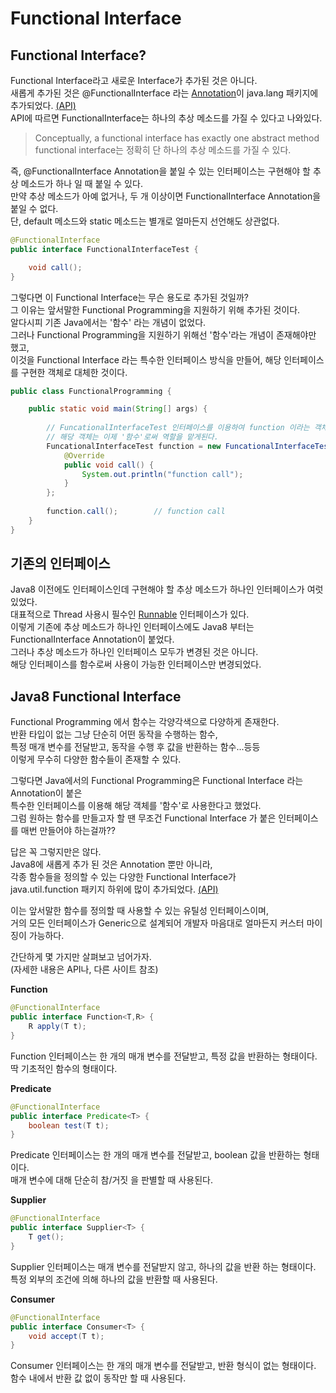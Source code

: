 # Functional Interface

## Functional Interface?
Functional Interface라고 새로운 Interface가 추가된 것은 아니다.  
새롭게 추가된 것은 @FunctionalInterface 라는 [Annotation](https://en.wikipedia.org/wiki/Java_annotation)이 java.lang 패키지에 추가되었다. [(API)](https://docs.oracle.com/javase/8/docs/api/java/lang/FunctionalInterface.html)  
API에 따르면 FunctionalInterface는 하나의 추상 메소드를 가질 수 있다고 나와있다.
>Conceptually, a functional interface has exactly one abstract method  
> functional interface는 정확히 단 하나의 추상 메소드를 가질 수 있다.

즉, @FunctionalInterface Annotation을 붙일 수 있는 인터페이스는 구현해야 할 추상 메소드가 하나 일 때 붙일 수 있다.  
만약 추상 메소드가 아예 없거나, 두 개 이상이면 FunctionalInterface Annotation을 붙일 수 없다.  
단, default 메소드와 static 메소드는 별개로 얼마든지 선언해도 상관없다.
```java
@FunctionalInterface
public interface FunctionalInterfaceTest {

	void call();
}
```
그렇다면 이 Functional Interface는 무슨 용도로 추가된 것일까?  
그 이유는 앞서말한 Functional Programming을 지원하기 위해 추가된 것이다.  
알다시피 기존 Java에서는 '함수' 라는 개념이 없었다.  
그러나 Functional Programming을 지원하기 위해선 '함수'라는 개념이 존재해야만 했고,  
이것을 Functional Interface 라는 특수한 인터페이스 방식을 만들어, 해당 인터페이스를 구현한 객체로 대체한 것이다.  
```java
public class FunctionalProgramming {

	public static void main(String[] args) {
		
		// FuncationalInterfaceTest 인터페이스를 이용하여 function 이라는 객체를 만들었다.
		// 해당 객체는 이제 '함수'로써 역할을 맡게된다.
		FuncationalInterfaceTest function = new FuncationalInterfaceTest() {
			@Override
			public void call() {
				System.out.println("function call");
			}
		};
		
		function.call();		// function call
	}
}
```

## 기존의 인터페이스
Java8 이전에도 인터페이스인데 구현해야 할 추상 메소드가 하나인 인터페이스가 여럿 있었다.  
대표적으로 Thread 사용시 필수인 [Runnable](https://docs.oracle.com/javase/8/docs/api/java/lang/Runnable.html) 인터페이스가 있다.  
이렇게 기존에 추상 메소드가 하나인 인터페이스에도 Java8 부터는 FunctionalInterface Annotation이 붙었다.  
그러나 추상 메소드가 하나인 인터페이스 모두가 변경된 것은 아니다.  
해당 인터페이스를 함수로써 사용이 가능한 인터페이스만 변경되었다.  

## Java8 Functional Interface
Functional Programming 에서 함수는 각양각색으로 다양하게 존재한다.  
반환 타입이 없는 그냥 단순히 어떤 동작을 수행하는 함수,  
특정 매개 변수를 전달받고, 동작을 수행 후 값을 반환하는 함수...등등  
이렇게 무수히 다양한 함수들이 존재할 수 있다.

그렇다면 Java에서의 Functional Programming은 Functional Interface 라는 Annotation이 붙은  
특수한 인터페이스를 이용해 해당 객체를 '함수'로 사용한다고 했었다.  
그럼 원하는 함수를 만들고자 할 땐 무조건 Functional Interface 가 붙은 인터페이스를 매번 만들어야 하는걸까??

답은 꼭 그렇지만은 않다.  
Java8에 새롭게 추가 된 것은 Annotation 뿐만 아니라,  
각종 함수들을 정의할 수 있는 다양한 Functional Interface가  
java.util.function 패키지 하위에 많이 추가되었다. [(API)](https://docs.oracle.com/javase/8/docs/api/java/util/function/package-summary.html)

이는 앞서말한 함수를 정의할 때 사용할 수 있는 유틸성 인터페이스이며,  
거의 모든 인터페이스가 Generic으로 설계되어 개발자 마음대로 얼마든지 커스터 마이징이 가능하다. 

간단하게 몇 가지만 살펴보고 넘어가자.  
(자세한 내용은 API나, 다른 사이트 참조)

**Function**  
```java
@FunctionalInterface
public interface Function<T,R> {
	R apply(T t);
}
```
Function 인터페이스는 한 개의 매개 변수를 전달받고, 특정 값을 반환하는 형태이다.  
딱 기초적인 함수의 형태이다.

**Predicate**  
```java
@FunctionalInterface
public interface Predicate<T> {
	boolean test(T t);
}
```
Predicate 인터페이스는 한 개의 매개 변수를 전달받고, boolean 값을 반환하는 형태이다.  
매개 변수에 대해 단순히 참/거짓 을 판별할 때 사용된다. 

**Supplier**  
```java
@FunctionalInterface
public interface Supplier<T> {
	T get();
}
```
Supplier 인터페이스는 매개 변수를 전달받지 않고, 하나의 값을 반환 하는 형태이다.  
특정 외부의 조건에 의해 하나의 값을 반환할 때 사용된다.

**Consumer**
```java
@FunctionalInterface
public interface Consumer<T> {
	void accept(T t);
}
```
Consumer 인터페이스는 한 개의 매개 변수를 전달받고, 반환 형식이 없는 형태이다.  
함수 내에서 반환 값 없이 동작만 할 때 사용된다.